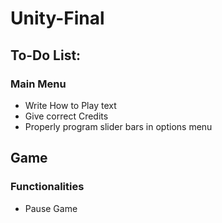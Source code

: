 # Unity-Final
## To-Do List:

### Main Menu
- Write How to Play text
- Give correct Credits
- Properly program slider bars in options menu

## Game
### Functionalities
- Pause Game

